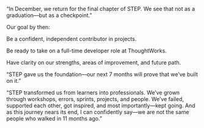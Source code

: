 “In December, we return for the final chapter of STEP. We see that not as a graduation—but as a checkpoint.”

Our goal by then:

Be a confident, independent contributor in projects.

Be ready to take on a full-time developer role at ThoughtWorks.

Have clarity on our strengths, areas of improvement, and future path.

“STEP gave us the foundation—our next 7 months will prove that we’ve built on it.”

“STEP transformed us from learners into professionals. We’ve grown through workshops, errors, sprints, projects, and people. We’ve failed, supported each other, got inspired, and most importantly—kept going.
And as this journey nears its end, I can confidently say—we are not the same people who walked in 11 months ago.”